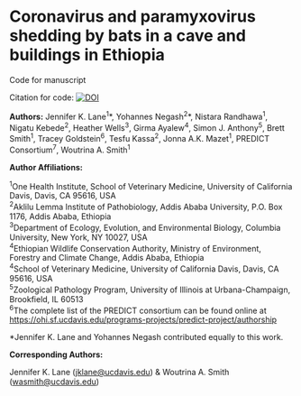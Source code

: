 # Coronavirus and paramyxovirus shedding by bats in a cave and buildings in Ethiopia

Code for manuscript

Citation for code: [![DOI](https://zenodo.org/badge/450658826.svg)](https://zenodo.org/badge/latestdoi/450658826)


**Authors:** Jennifer K. Lane<sup>1</sup>\*, Yohannes Negash<sup>2</sup>\*, Nistara Randhawa<sup>1</sup>, Nigatu Kebede<sup>2</sup>, Heather Wells<sup>3</sup>, Girma Ayalew<sup>4</sup>, Simon J. Anthony<sup>5</sup>, Brett Smith<sup>1</sup>, Tracey Goldstein<sup>6</sup>, Tesfu Kassa<sup>2</sup>, Jonna A.K. Mazet<sup>1</sup>, PREDICT Consortium<sup>7</sup>, Woutrina A. Smith<sup>1</sup>


**Author Affiliations:**

<sup>1</sup>One Health Institute, School of Veterinary Medicine, University of California Davis, Davis, CA 95616, USA  
<sup>2</sup>Aklilu Lemma Institute of Pathobiology, Addis Ababa University, P.O. Box 1176, Addis Ababa, Ethiopia  
<sup>3</sup>Department of Ecology, Evolution, and Environmental Biology, Columbia University, New York, NY 10027, USA  
<sup>4</sup>Ethiopian Wildlife Conservation Authority, Ministry of Environment, Forestry and Climate Change, Addis Ababa, Ethiopia  
<sup>4</sup>School of Veterinary Medicine, University of California Davis, Davis, CA 95616, USA  
<sup>5</sup>Zoological Pathology Program, University of Illinois at Urbana-Champaign, Brookfield, IL 60513  
<sup>6</sup>The complete list of the PREDICT consortium can be found online at https://ohi.sf.ucdavis.edu/programs-projects/predict-project/authorship  


*Jennifer K. Lane and Yohannes Negash contributed equally to this work.


**Corresponding Authors:**

Jennifer K. Lane (jklane@ucdavis.edu) & Woutrina A. Smith (wasmith@ucdavis.edu)
